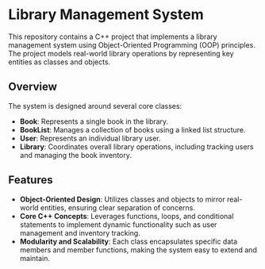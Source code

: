 # Library Management System

This repository contains a C++ project that implements a library management system using Object-Oriented Programming (OOP) principles. The project models real-world library operations by representing key entities as classes and objects.

## Overview

The system is designed around several core classes:
- **Book**: Represents a single book in the library.
- **BookList**: Manages a collection of books using a linked list structure.
- **User**: Represents an individual library user.
- **Library**: Coordinates overall library operations, including tracking users and managing the book inventory.

## Features

- **Object-Oriented Design**: Utilizes classes and objects to mirror real-world entities, ensuring clear separation of concerns.
- **Core C++ Concepts**: Leverages functions, loops, and conditional statements to implement dynamic functionality such as user management and inventory tracking.
- **Modularity and Scalability**: Each class encapsulates specific data members and member functions, making the system easy to extend and maintain.
